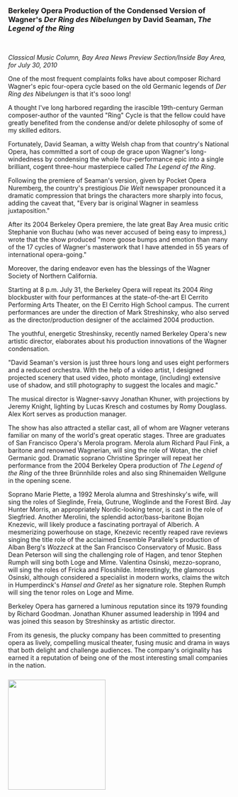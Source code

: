 <!-- MAIN TABLE -->
<tr class="table_main" >
<td class="td_center" valign="top">



<p></p>




<h3><b>Berkeley Opera Production of the Condensed Version of Wagner's <i>Der Ring des Nibelungen</i> by David Seaman, <i>The Legend of the Ring</i></h3></b><br />

<i> Classical Music Column, Bay Area News Preview Section/Inside Bay Area, for July 30, 2010</i><p></p><p></p>
<!column text>
One of the most frequent complaints folks have about composer Richard Wagner's epic four-opera cycle based on the old Germanic legends of <i>Der Ring des Nibelungen</i> is that it's sooo long!</p>

<p></p>A thought I've long harbored regarding the irascible 19th-century German composer-author of the vaunted "Ring" Cycle is that the fellow could have greatly benefited from the condense and/or delete philosophy of some of my skilled editors.</p>

<p></p>Fortunately, David Seaman, a witty Welsh chap from that country's National Opera, has committed a sort of coup de grace upon Wagner's long-windedness by condensing the whole four-performance epic into a single brilliant, cogent three-hour masterpiece called <i>The Legend of the Ring</i>.</p>

<p></p>Following the premiere of Seaman's version, given by Pocket Opera Nuremberg, the country's prestigious <i>Die Welt</i> newspaper pronounced it a dramatic compression that brings the characters more sharply into focus, adding the caveat that, "Every bar is original Wagner in seamless juxtaposition."</p>

<p></p>After its 2004 Berkeley Opera premiere, the late great Bay Area music critic Stephanie von Buchau (who was never accused of being easy to impress,) wrote that the show produced "more goose bumps and emotion than many of the 17 cycles of Wagner's masterwork that I have attended in 55 years of international opera-going."</p>

<p></p>Moreover, the daring endeavor even has the blessings of the Wagner Society of Northern California.</p>

<p></p>Starting at 8 p.m. July 31, the Berkeley Opera will repeat its 2004 <i>Ring</i> blockbuster with four performances at the state-of-the-art El Cerrito Performing Arts Theater, on the El Cerrito High School campus. The current performances are under the direction of Mark Streshinsky, who also served as the director/production designer of the acclaimed 2004 production.</p>

<p></p>The youthful, energetic Streshinsky, recently named Berkeley Opera's new artistic director, elaborates about his production innovations of the Wagner condensation.</p>

<p></p>"David Seaman's version is just three hours long and uses eight performers and a reduced orchestra. With the help of a video artist, I designed projected scenery that used video, photo montage, (including) extensive use of shadow, and still photography to suggest the locales and magic."</p>

<p></p>The musical director is Wagner-savvy Jonathan Khuner, with projections by Jeremy Knight, lighting by Lucas Kresch and costumes by Romy Douglass. Alex Kort serves as production manager.</p>

<p></p>The show has also attracted a stellar cast, all of whom are Wagner veterans familiar on many of the world's great operatic stages. Three are graduates of San Francisco Opera's Merola program. Merola alum Richard Paul Fink, a baritone and renowned Wagnerian, will sing the role of Wotan, the chief Germanic god. Dramatic soprano Christine Springer will repeat her performance from the 2004 Berkeley Opera production of <i>The Legend of the Ring</i> of the three Br&#252;nnhilde roles and also sing Rhinemaiden Wellgune in the opening scene.</p>
<p></p>Soprano Marie Plette, a 1992 Merola alumna and Streshinsky's wife, will sing the roles of Sieglinde, Freia, Gutrune, Woglinde and the Forest Bird. Jay Hunter Morris, an appropriately Nordic-looking tenor, is cast in the role of Siegfried. Another Merolini, the splendid actor/bass-baritone Bojan Knezevic, will likely produce a fascinating portrayal of Alberich. A mesmerizing powerhouse on stage, Knezevic recently reaped rave reviews singing the title role of the acclaimed Ensemble Parallele's production of Alban Berg's <i>Wozzeck</i> at the San Francisco Conservatory of Music. Bass Dean Peterson will sing the challenging role of Hagen, and tenor Stephen Rumph will sing both Loge and Mime. Valentina Osinski, mezzo-soprano, will sing the roles of Fricka and Flosshilde. Interestingly, the glamorous Osinski, although considered a specialist in modern works, claims the witch in Humperdinck's <i>Hansel and Gretel</i> as her signature role. Stephen Rumph will sing the tenor roles on Loge and Mime.</p>

<p></p>Berkeley Opera has garnered a luminous reputation since its 1979 founding by Richard Goodman. Jonathan Khuner assumed leadership in 1994 and was joined this season by Streshinsky as artistic director.</p>

<p></p>From its genesis, the plucky company has been committed to presenting opera as lively, compelling musical theater, fusing music and drama in ways that both delight and challenge audiences. The company's originality has earned it a reputation of being one of the most interesting small companies in the nation.</p>



 <p></p>


 <p></p>




<!-- LEFT TO RIGHT CELL CHANGE -->
</td><td class="td_right">

<img src="images/logos_newspaper.gif" width="220" height="248" vspace="10" /><br />



<p align="center"></p>

<!------------------- DM BANNER --------------------------------
<table width="150" cellspacing="0" cellpadding="0" border="0">


</table> -->

</td></tr></table> 
</td></tr></table>

<br /><br />

<img src="images/btn_articles_on.gif" height="1" width="1" />
<img src="images/btn_casestudies_on.gif" height="1" width="1" />
<img src="images/btn_cheryl_on.gif" height="1" width="1" />
<img src="images/btn_cheryl_p_on.gif" height="1" width="1" />
<img src="images/btn_clients_on.gif" height="1" width="1" />
<img src="images/btn_contact_on.gif" height="1" width="1" />
<img src="images/btn_history_on.gif" height="1" width="1" />
<img src="images/btn_home_on.gif" height="1" width="1" />
<img src="images/btn_interviews_on.gif" height="1" width="1" />
<img src="images/btn_resume_on.gif" height="1" width="1" />
<img src="images/btn_reviews_on.gif" height="1" width="1" />
<img src="images/btn_services_on.gif" height="1" width="1" />
<img src="images/btn_warner_on.gif" height="1" width="1" />
<img src="images/btn_warner_p_on.gif" height="1" width="1" />



</body>
</html>
